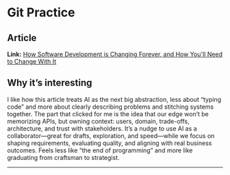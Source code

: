 # Git Practice

## Article
**Link:** [How Software Development is Changing Forever, and How You'll Need to Change With It](https://dev.to/jdbar/how-software-development-is-changing-forever-and-how-youll-need-to-change-with-it-1jih)

## Why it’s interesting
I like how this article treats AI as the next big abstraction, less about “typing code” and more about clearly describing problems and stitching systems together. The part that clicked for me is the idea that our edge won’t be memorizing APIs, but owning context: users, domain, trade-offs, architecture, and trust with stakeholders. It’s a nudge to use AI as a collaborator—great for drafts, exploration, and speed—while we focus on shaping requirements, evaluating quality, and aligning with real business outcomes. Feels less like “the end of programming” and more like graduating from craftsman to strategist.

---